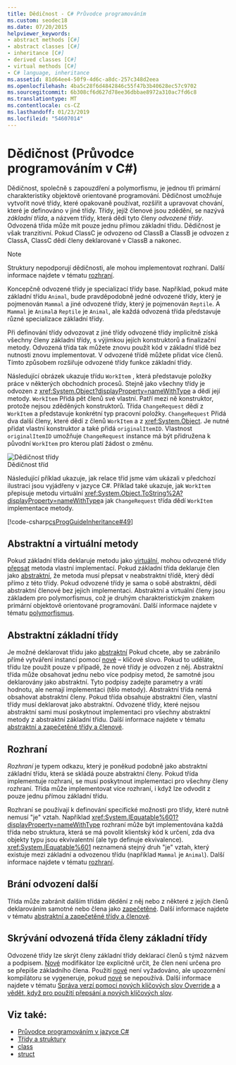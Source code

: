 ```yaml
---
title: Dědičnost - C# Průvodce programováním
ms.custom: seodec18
ms.date: 07/20/2015
helpviewer_keywords:
- abstract methods [C#]
- abstract classes [C#]
- inheritance [C#]
- derived classes [C#]
- virtual methods [C#]
- C# language, inheritance
ms.assetid: 81d64ee4-50f9-4d6c-a8dc-257c348d2eea
ms.openlocfilehash: 4ba5c28f6d4842846c55f47b3b40628ec57c9702
ms.sourcegitcommit: 6b308cf6d627d78ee36dbbae8972a310ac7fd6c8
ms.translationtype: MT
ms.contentlocale: cs-CZ
ms.lasthandoff: 01/23/2019
ms.locfileid: "54607014"
---
```

# <a name="inheritance-c-programming-guide"></a>Dědičnost (Průvodce programováním v C#)

Dědičnost, společně s zapouzdření a polymorfismu, je jednou tři primární charakteristiky objektově orientované programování. Dědičnost umožňuje vytvořit nové třídy, které opakovaně používat, rozšířit a upravovat chování, které je definováno v jiné třídy. Třídy, jejíž členové jsou zdědění, se nazývá *základní třída*, a názvem třídy, která dědí tyto členy *odvozené třídy*. Odvozená třída může mít pouze jednu přímou základní třídu. Dědičnost je však tranzitivní. Pokud ClassC je odvozeno od ClassB a ClassB je odvozen z ClassA, ClassC dědí členy deklarované v ClassB a nakonec.  
  
> [!NOTE]
>  Struktury nepodporují dědičnosti, ale mohou implementovat rozhraní. Další informace najdete v tématu [rozhraní](../../../csharp/programming-guide/interfaces/index.md).  
  
 Koncepčně odvozené třídy je specializací třídy base. Například, pokud máte základní třídu `Animal`, bude pravděpodobně jedné odvozené třídy, který je pojmenován `Mammal` a jiné odvozené třídy, který je pojmenován `Reptile`. A `Mammal` je `Animal`a `Reptile` je `Animal`, ale každá odvozená třída představuje různé specializace základní třídy.  
  
 Při definování třídy odvozovat z jiné třídy odvozené třídy implicitně získá všechny členy základní třídy, s výjimkou jejích konstruktorů a finalizační metody. Odvozená třída tak můžete znovu použít kód v základní třídě bez nutnosti znovu implementovat. V odvozené třídě můžete přidat více členů. Tímto způsobem rozšiřuje odvozené třídy funkce základní třídy.  
  
 Následující obrázek ukazuje třídu `WorkItem` , která představuje položky práce v některých obchodních procesů. Stejně jako všechny třídy je odvozen z <xref:System.Object?displayProperty=nameWithType> a dědí její metody. `WorkItem` Přidá pět členů své vlastní. Patří mezi ně konstruktor, protože nejsou zděděných konstruktorů. Třída `ChangeRequest` dědí z `WorkItem` a představuje konkrétní typ pracovní položky. `ChangeRequest` Přidá dva další členy, které dědí z členů `WorkItem` a z <xref:System.Object>. Je nutné přidat vlastní konstruktor a také přidá `originalItemID`. Vlastnost `originalItemID` umožňuje `ChangeRequest` instance má být přidružena k původní `WorkItem` pro kterou platí žádost o změnu.  
  
 ![Dědičnost třídy](../../../csharp/programming-guide/classes-and-structs/media/class_inheritance.png "Class_Inheritance")  
Dědičnost tříd  
  
 Následující příklad ukazuje, jak relace tříd jsme vám ukázali v předchozí ilustraci jsou vyjádřeny v jazyce C#. Příklad také ukazuje, jak `WorkItem` přepisuje metodu virtuální <xref:System.Object.ToString%2A?displayProperty=nameWithType>a jak `ChangeRequest` třída dědí `WorkItem` implementace metody.  
  
 [!code-csharp[csProgGuideInheritance#49](../../../csharp/programming-guide/classes-and-structs/codesnippet/CSharp/inheritance_1.cs)]  
  
## <a name="abstract-and-virtual-methods"></a>Abstraktní a virtuální metody  
 Pokud základní třída deklaruje metodu jako [virtuální](../../../csharp/language-reference/keywords/virtual.md), mohou odvozené třídy [přepsat](../../../csharp/language-reference/keywords/override.md) metoda vlastní implementací. Pokud základní třída deklaruje člen jako [abstraktní](../../../csharp/language-reference/keywords/abstract.md), že metoda musí přepsat v neabstraktní třídě, který dědí přímo z této třídy. Pokud odvozené třídy je sama o sobě abstraktní, dědí abstraktní členové bez jejich implementaci. Abstraktní a virtuální členy jsou základem pro polymorfismus, což je druhým charakteristickým znakem primární objektově orientované programování. Další informace najdete v tématu [polymorfismus](../../../csharp/programming-guide/classes-and-structs/polymorphism.md).  
  
## <a name="abstract-base-classes"></a>Abstraktní základní třídy  
 Je možné deklarovat třídu jako [abstraktní](../../../csharp/language-reference/keywords/abstract.md) Pokud chcete, aby se zabránilo přímé vytváření instancí pomocí [nové](../../../csharp/language-reference/keywords/new.md) – klíčové slovo. Pokud to uděláte, třídu lze použít pouze v případě, že nové třídy je odvozen z něj. Abstraktní třída může obsahovat jednu nebo více podpisy metod, že samotné jsou deklarovány jako abstraktní. Tyto podpisy zadejte parametry a vrátí hodnotu, ale nemají implementaci (tělo metody). Abstraktní třída nemá obsahovat abstraktní členy. Pokud třída obsahuje abstraktní člen, vlastní třídy musí deklarovat jako abstraktní. Odvozené třídy, které nejsou abstraktní sami musí poskytnout implementaci pro všechny abstraktní metody z abstraktní základní třídu. Další informace najdete v tématu [abstraktní a zapečetěné třídy a členové](../../../csharp/programming-guide/classes-and-structs/abstract-and-sealed-classes-and-class-members.md).  
  
## <a name="interfaces"></a>Rozhraní  
 *Rozhraní* je typem odkazu, který je poněkud podobně jako abstraktní základní třídu, která se skládá pouze abstraktní členy. Pokud třída implementuje rozhraní, se musí poskytnout implementaci pro všechny členy rozhraní. Třída může implementovat více rozhraní, i když lze odvodit z pouze jednu přímou základní třídu.  
  
 Rozhraní se používají k definování specifické možnosti pro třídy, které nutně nemusí "je" vztah. Například <xref:System.IEquatable%601?displayProperty=nameWithType> rozhraní může být implementována každá třída nebo struktura, která se má povolit klientský kód k určení, zda dva objekty typu jsou ekvivalentní (ale typ definuje ekvivalence). <xref:System.IEquatable%601> neznamená stejný druh "je" vztah, který existuje mezi základní a odvozenou třídu (například `Mammal` je `Animal`). Další informace najdete v tématu [rozhraní](../../../csharp/programming-guide/interfaces/index.md).  
  
## <a name="preventing-further-derivation"></a>Brání odvození další  
 Třída může zabránit dalším třídám dědění z něj nebo z některé z jejích členů deklarováním samotné nebo člena jako [zapečetěné](../../../csharp/language-reference/keywords/sealed.md). Další informace najdete v tématu [abstraktní a zapečetěné třídy a členové](../../../csharp/programming-guide/classes-and-structs/abstract-and-sealed-classes-and-class-members.md).  
  
## <a name="derived-class-hiding-of-base-class-members"></a>Skrývání odvozená třída členy základní třídy  
 Odvozené třídy lze skrýt členy základní třídy deklarací členů s týmž názvem a podpisem. [Nové](../../../csharp/language-reference/keywords/new.md) modifikátor lze explicitně určit, že člen není určena pro se přepíše základního člena. Použití [nové](../../../csharp/language-reference/keywords/new.md) není vyžadováno, ale upozornění kompilátoru se vygeneruje, pokud [nové](../../../csharp/language-reference/keywords/new.md) se nepoužívá. Další informace najdete v tématu [Správa verzí pomocí nových klíčových slov Override a](../../../csharp/programming-guide/classes-and-structs/versioning-with-the-override-and-new-keywords.md) a [vědět, když pro použití přepsání a nových klíčových slov](../../../csharp/programming-guide/classes-and-structs/knowing-when-to-use-override-and-new-keywords.md).  
  
## <a name="see-also"></a>Viz také:

- [Průvodce programováním v jazyce C#](../../../csharp/programming-guide/index.md)
- [Třídy a struktury](../../../csharp/programming-guide/classes-and-structs/index.md)
- [class](../../../csharp/language-reference/keywords/class.md)
- [struct](../../../csharp/language-reference/keywords/struct.md)
